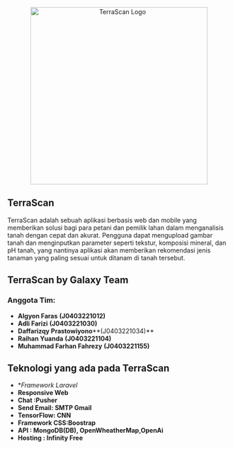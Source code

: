 <p align="center"><a href="https://terrascan.rf.gd" target="_blank"><img src="https://firebasestorage.googleapis.com/v0/b/terrascan-15ee0.appspot.com/o/logo.svg?alt=media&token=c2d54653-8a35-41a5-98bb-92ff58019bdb" width="400" alt="TerraScan Logo"></a></p>

## TerraScan

TerraScan adalah sebuah aplikasi berbasis web dan mobile yang memberikan solusi bagi para petani dan pemilik lahan dalam menganalisis tanah dengan cepat dan akurat. Pengguna dapat mengupload gambar tanah dan menginputkan parameter seperti tekstur, komposisi mineral, dan pH tanah, yang nantinya aplikasi akan memberikan rekomendasi jenis tanaman yang paling sesuai untuk ditanam di tanah tersebut.

## TerraScan by Galaxy Team

### Anggota Tim:
- **Algyon Faras**           **(J0403221012)**
- **Adli Farizi**            **(J0403221030)**
- **Daffarizqy Prastowiyono****(J0403221034)**
- **Raihan Yuanda**           **(J0403221104)**
- **Muhammad Farhan Fahrezy** **(J0403221155)**


## Teknologi yang ada pada TerraScan 

- **Framework Laravel*
- **Responsive Web**
- **Chat :Pusher**
- **Send Email: SMTP Gmail**
- **TensorFlow: CNN**
- **Framework CSS:Boostrap**
- **API : MongoDB(DB), OpenWheatherMap,OpenAi**
- **Hosting : Infinity Free**